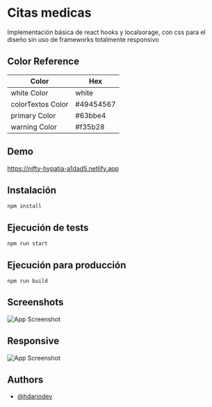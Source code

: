 # Citas medicas

Implementación básica de react hooks y localsorage, con css para el diseño sin uso de frameworks totalmente responsivo

## Color Reference

| Color             | Hex       |
| ----------------- | --------- |
| white Color       | white     |
| colorTextos Color | #49454567 |
| primary Color     | #63bbe4   |
| warning Color     | #f35b28   |

## Demo

https://nifty-hypatia-a1dad5.netlify.app

## Instalación

```
npm install
```

## Ejecución de tests

```
npm run start
```

## Ejecución para producción

```
npm run build
```

## Screenshots

![App Screenshot](https://github.com/hdarioDev/assets/blob/main/appointments-responsive.png?raw=true?raw=true)

## Responsive

![App Screenshot](https://github.com/hdarioDev/assets/blob/main/appointments.png?raw=true?raw=true)

## Authors

- [@hdariodev](https://www.github.com/hdariodev)

